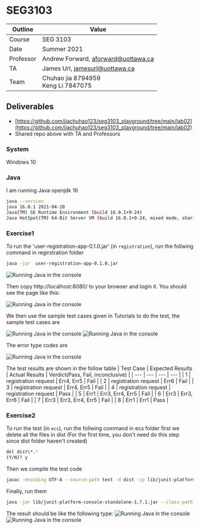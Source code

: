 # SEG3103

| Outline | Value |
| --- | --- |
| Course | SEG 3103 |
| Date | Summer 2021 |
| Professor | Andrew Forward, aforward@uottawa.ca |
| TA | James Url, jamesurl@uottawa.ca |
| Team | Chuhao jia 8794959<br>Keng Li 7847075 |


## Deliverables

* [https://github.com/jiachuhao123/seg3103_playground/tree/main/lab02](https://github.com/jiachuhao123/seg3103_playground/tree/main/lab02)
* Shared repo above with TA and Professors

### System

Windows 10

### Java

I am running Java openjdk 16

```bash
java --version
java 16.0.1 2021-04-20
Java(TM) SE Runtime Environment (build 16.0.1+9-24)
Java HotSpot(TM) 64-Bit Server VM (build 16.0.1+9-24, mixed mode, sharing)
```


### Exercise1

To run the 'user-registration-app-0.1.0.jar' (in `registration`), run the follwing command in regirstration folder
```bash
java -jar  user-registration-app-0.1.0.jar
```
![Running Java in the console](assets/r1.png)

Then copy http://localhost:8080/ to your browser and login it. You should see the page like this:

![Running Java in the console](assets/r2.png)

We then use the sample test cases given in Tutorials to do the test, the sample test cases are

![Running Java in the console](assets/r3.png)
![Running Java in the console](assets/r4.png)

The error type codes are

![Running Java in the console](assets/r5.png)


The test results are shown in the follow table
| Test Case | Expected Results | Actual Results | Verdict(Pass, Fail, inconclusive) |
| --- | --- | --- | --- |
| 1 | registration request  | Err4, Err5 | Fail |
| 2 | registration request  | Err6 | Fail |
| 3 | registration request  | Err4, Err5 | Fail |
| 4 | registration request  | registration request | Pass |
| 5 | Err1 | Err3, Err4, Err5 | Fail |
| 6 | Err3 | Err3, Err6 | Fail |
| 7 | Err3 | Err3, Err4, Err5 | Fail |
| 8 | Err1 | Err1 | Pass |


### Exercise2

To run the test (in `ecs`), run the follwing command in ecs folder
first we delete all the files in dist (For the first time, you don't need do this step since dist folder haven't created)
```bash
del dist\*.*
(Y/N)? y
```

Then we compile the test code
```bash
javac -encoding UTF-8 --source-path test -d dist -cp lib/junit-platform-console-standalone-1.7.1.jar test/*.java src/*.java
```

Finally, run them
```bash
java -jar lib/junit-platform-console-standalone-1.7.1.jar --class-path dist --scan-class-path
```
The result should be like the following type:
![Running Java in the console](assets/ju1.png)
![Running Java in the console](assets/ju2.png)

